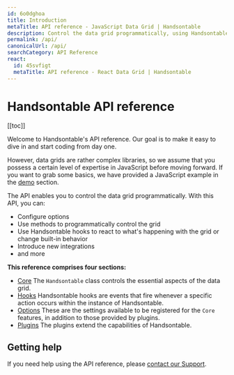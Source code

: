 ```yaml
---
id: 6o0dghoa
title: Introduction
metaTitle: API reference - JavaScript Data Grid | Handsontable
description: Control the data grid programmatically, using Handsontable's API options and methods.
permalink: /api/
canonicalUrl: /api/
searchCategory: API Reference
react:
  id: 45svfigt
  metaTitle: API reference - React Data Grid | Handsontable
---
```


# Handsontable API reference

[[toc]]

Welcome to Handsontable's API reference. Our goal is to make it easy to dive in and start coding from day one.

However, data grids are rather complex libraries, so we assume that you possess a certain level of expertise in JavaScript before moving forward. If you want to grab some basics, we have provided a JavaScript example in the [demo](@/guides/getting-started/demo.md) section.

The API enables you to control the data grid programmatically. With this API, you can:

-   Configure options
-   Use methods to programmatically control the grid
-   Use Handsontable hooks to react to what's happening with the grid or change built-in behavior
-   Introduce new integrations
-   and more

**This reference comprises four sections:**

<div class="boxes-list gray">

- [Core](@/api/core.md)
The `Handsontable` class controls the essential aspects of the data grid.
- [Hooks](@/api/hooks.md) 
Handsontable hooks are events that fire whenever a specific action occurs within the instance of Handsontable.
- [Options](@/api/options.md) 
These are the settings available to be registered for the `Core` features, in addition to those provided by plugins.
- [Plugins](@/api/plugins.md) 
The plugins extend the capabilities of Handsontable.

</div>

## Getting help

If you need help using the API reference, please [contact our Support](https://handsontable.com/contact?category=technical_support).

